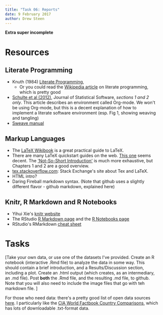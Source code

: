 ```yaml
---
title: "Task 06: Reports"
date: 9 February 2017
author: Drew Steen
---
```


**Extra super incomplete**

# Resources

## Literate Programming

* Knuth (1984) [Literate Programming](http://www.literateprogramming.com/knuthweb.pdf), 
    * Or you could read the [Wikipedia article](https://en.wikipedia.org/wiki/Literate_programming) on literate programming, which is pretty good
* [Schulte et al (2012)](https://pdfs.semanticscholar.org/5f52/f0dc71c6ac47611599c31b2273e8b3b67eb5.pdf), Journal of Statistical Software, *sections 1 and 2 only*. This article describes an environment called Org-mode. We won't be using Org-mode, but this is a decent explanation of how to implement a literate software environment (esp. Fig 1, showing weaving and tangling)
* [Sweave manual](http://wiki.leg.ufpr.br/lib/exe/fetch.php/projetos:obesidade:sweave-rnews-2002-3.pdf)

## Markup Languages

* The [LaTeX Wikibook](https://en.wikibooks.org/wiki/LaTeX) is a great practical guide to LaTeX.
* There are many LaTeX quickstart guides on the web. [This one](http://www.icl.utk.edu/~mgates3/docs/latex.pdf) seems decent. The ['Not-So-Short Introduction'](https://tobi.oetiker.ch/lshort/lshort.pdf) is much more exhaustive, but Chapters 1 and 2 are a good overview.
* [tex.stackoverflow.com](http://tex.stackexchange.com/): Stack Exchange's site about Tex and LaTeX.
* HTML intro?
* Daring Fireball markdown syntax. (Note that github uses a slightly different flavor - github markdown, explained here)

## Knitr, R Markdown and R Notebooks
* Yihui Xie's [knitr website](https://yihui.name/knitr/)
* The RStudio [R Markdown page](http://rmarkdown.rstudio.com/) and the [R Notebooks page](http://rmarkdown.rstudio.com/r_notebooks.html)
* RStudio's RMarkdown [cheat sheet](https://www.rstudio.com/wp-content/uploads/2015/02/rmarkdown-cheatsheet.pdf)





# Tasks

[Take your own data, or use one of the datasets I've provided. Create an R notebook (interactive .Rmd file) to analyze the data in some way. This should contain a brief introduction, and a Results/Discussion section, including a plot. Create an .html output (which creates, as an intermediary, an .md file). Post **both** the .Rmd file, and the resulting .md file, to github. Note that you will also need to include the image files that go with teh markdown file. ]

For those who need data: there's a pretty good list of open data sources [here](http://www.datasciencecentral.com/profiles/blogs/the-free-big-data-sources-everyone-should-know). I particularly like the [CIA World Factbook Country Comparisons](https://www.cia.gov/library/publications/the-world-factbook/rankorder/rankorderguide.html), which has lots of downloadable .txt-format data.